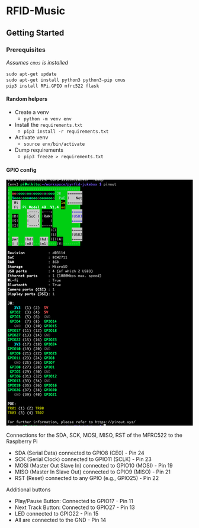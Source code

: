 # RFID-Music

## Getting Started

### Prerequisites
_Assumes `cmus` is installed_
```
sudo apt-get update
sudo apt-get install python3 python3-pip cmus
pip3 install RPi.GPIO mfrc522 flask
```

#### Random helpers
* Create a venv
    * `python -m venv env`
* Install the `requirements.txt`
    * `pip3 install -r requirements.txt`
* Activate venv
    * `source env/bin/activate`
* Dump requirements
    * `pip3 freeze > requirements.txt`

#### GPIO config
![RP4](docs/Screen%20Shot%202023-10-19%20at%2010.07.16%20PM.png)

Connections for the SDA, SCK, MOSI, MISO, RST of the MFRC522 to the Raspberry Pi
* SDA (Serial Data) connected to GPIO8 (CE0) - Pin 24
* SCK (Serial Clock) connected to GPIO11 (SCLK) - Pin 23
* MOSI (Master Out Slave In) connected to GPIO10 (MOSI) - Pin 19
* MISO (Master In Slave Out) connected to GPIO9 (MISO) - Pin 21
* RST (Reset) connected to any GPIO (e.g., GPIO25) - Pin 22

Additional buttons
* Play/Pause Button: Connected to GPIO17 - Pin 11
* Next Track Button: Connected to GPIO27 - Pin 13
* LED connected to GPIO22 - Pin 15
* All are connected to the GND - Pin 14
